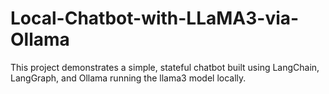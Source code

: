 # Local-Chatbot-with-LLaMA3-via-Ollama

This project demonstrates a simple, stateful chatbot built using LangChain, LangGraph, and Ollama running the llama3 model locally.
